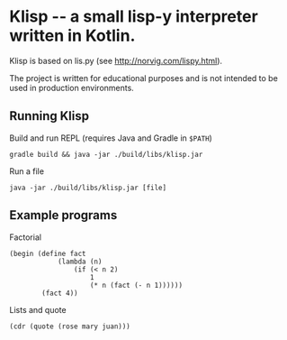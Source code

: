 # Klisp -- a small lisp-y interpreter written in Kotlin.

Klisp is based on lis.py (see http://norvig.com/lispy.html).

The project is written for educational purposes and is not intended to be used in production environments.

## Running Klisp
Build and run REPL (requires Java and Gradle in `$PATH`)
```
gradle build && java -jar ./build/libs/klisp.jar
```
Run a file
```
java -jar ./build/libs/klisp.jar [file]
```
## Example programs

Factorial
```
(begin (define fact 
            (lambda (n) 
                (if (< n 2) 
                    1 
                    (* n (fact (- n 1)))))) 
        (fact 4))
```

Lists and quote
```
(cdr (quote (rose mary juan)))
```
